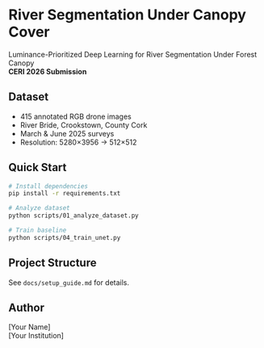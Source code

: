 # River Segmentation Under Canopy Cover

Luminance-Prioritized Deep Learning for River Segmentation Under Forest Canopy  
**CERI 2026 Submission**

## Dataset
- 415 annotated RGB drone images
- River Bride, Crookstown, County Cork
- March & June 2025 surveys
- Resolution: 5280×3956 → 512×512

## Quick Start
```bash
# Install dependencies
pip install -r requirements.txt

# Analyze dataset
python scripts/01_analyze_dataset.py

# Train baseline
python scripts/04_train_unet.py
```

## Project Structure
See `docs/setup_guide.md` for details.

## Author
[Your Name]  
[Your Institution]
